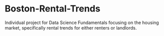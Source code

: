 # Boston-Rental-Trends
Individual project for Data Science Fundamentals focusing on the housing market, specifically rental trends for either renters or landlords.

